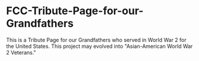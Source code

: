 # FCC-Tribute-Page-for-our-Grandfathers
This is a Tribute Page for our Grandfathers who served in World War 2 for the United States.  This project may evolved into "Asian-American World War 2 Veterans."
